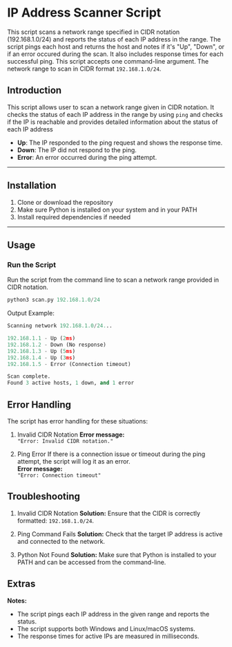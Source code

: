 # IP Address Scanner Script
This script scans a network range specified in CIDR notation (192.168.1.0/24) and reports the status of each IP address in the range. The script pings each host and returns the host and notes if it's "Up", "Down", or if an error occured during the scan. It also includes response times for each successful ping. This script accepts one command-line argument. The network range to scan in CIDR format `192.168.1.0/24`. 

## Introduction
This script allows user to scan a network range given in CIDR notation. It checks the status of each IP address in the range by using `ping` and checks if the IP is reachable and provides detailed information about the status of each IP address

- **Up**: The IP responded to the ping request and shows the response time.
- **Down**: The IP did not respond to the ping.
- **Error**: An error occurred during the ping attempt.

---

## Installation

1. Clone or download the repository
2. Make sure Python is installed on your system and in your PATH
4. Install required dependencies if needed

--- 

## Usage

### Run the Script

Run the script from the command line to scan a network range provided in CIDR notation.

```python
python3 scan.py 192.168.1.0/24
```

Output Example:
```python
Scanning network 192.168.1.0/24...

192.168.1.1 - Up (2ms)
192.168.1.2 - Down (No response)
192.168.1.3 - Up (5ms)
192.168.1.4 - Up (3ms)
192.168.1.5 - Error (Connection timeout)

Scan complete.
Found 3 active hosts, 1 down, and 1 error
```

## Error Handling
The script has error handling for these situations:

1. Invalid CIDR Notation
**Error message:**  
`"Error: Invalid CIDR notation."`

2. Ping Error
If there is a connection issue or timeout during the ping attempt, the script will log it as an error.  
**Error message:**  
`"Error: Connection timeout"`

## Troubleshooting

1. Invalid CIDR Notation
**Solution:** Ensure that the CIDR is correctly formatted: `192.168.1.0/24`.

2. Ping Command Fails
**Solution:** Check that the target IP address is active and connected to the network.

3. Python Not Found
**Solution:** Make sure that Python is installed to your PATH and can be accessed from the command-line. 

## Extras
**Notes:**
- The script pings each IP address in the given range and reports the status.
- The script supports both Windows and Linux/macOS systems.
- The response times for active IPs are measured in milliseconds.
